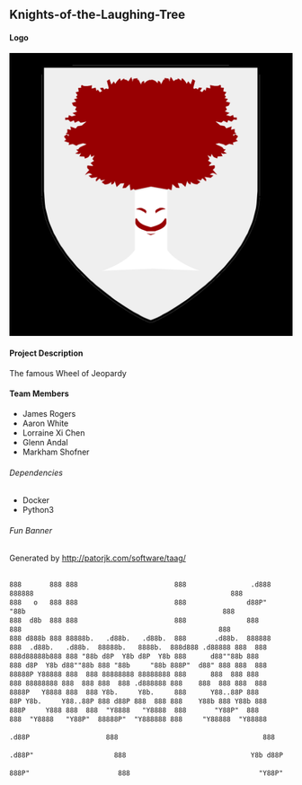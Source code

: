 ## Knights-of-the-Laughing-Tree

#### Logo
![Project Logo](./Laughing_Tree.png)               

#### Project Description
The famous Wheel of Jeopardy

#### Team Members
* James Rogers
* Aaron White
* Lorraine Xi Chen
* Glenn Andal
* Markham Shofner

###### Dependencies
* Docker
* Python3

###### Fun Banner
Generated by http://patorjk.com/software/taag/

  ```

  888       888 888                        888                .d888        888888                                                 888          
  888   o   888 888                        888               d88P"           "88b                                                 888          
  888  d8b  888 888                        888               888              888                                                 888          
  888 d888b 888 88888b.   .d88b.   .d88b.  888       .d88b.  888888           888  .d88b.   .d88b.  88888b.   8888b.  888d888 .d88888 888  888
  888d88888b888 888 "88b d8P  Y8b d8P  Y8b 888      d88""88b 888              888 d8P  Y8b d88""88b 888 "88b     "88b 888P"  d88" 888 888  888
  88888P Y88888 888  888 88888888 88888888 888      888  888 888              888 88888888 888  888 888  888 .d888888 888    888  888 888  888
  8888P   Y8888 888  888 Y8b.     Y8b.     888      Y88..88P 888              88P Y8b.     Y88..88P 888 d88P 888  888 888    Y88b 888 Y88b 888
  888P     Y888 888  888  "Y8888   "Y8888  888       "Y88P"  888              888  "Y8888   "Y88P"  88888P"  "Y888888 888     "Y88888  "Y88888
                                                                            .d88P                   888                                    888
                                                                          .d88P"                    888                               Y8b d88P
                                                                         888P"                      888                                "Y88P"  

  ```   
